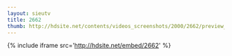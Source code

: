 ```yaml
---
layout: sieutv
title: 2662
thumb: http://hdsite.net/contents/videos_screenshots/2000/2662/preview_360p.mp4.jpg
---
```

{% include iframe src='http://hdsite.net/embed/2662' %}
 
